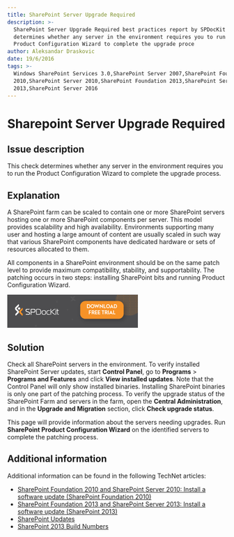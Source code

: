```yaml
---
title: SharePoint Server Upgrade Required
description: >-
  SharePoint Server Upgrade Required best practices report by SPDocKit
  determines whether any server in the environment requires you to run the
  Product Configuration Wizard to complete the upgrade proce
author: Aleksandar Draskovic
date: 19/6/2016
tags: >-
  Windows SharePoint Services 3.0,SharePoint Server 2007,SharePoint Foundation
  2010,SharePoint Server 2010,SharePoint Foundation 2013,SharePoint Server
  2013,SharePoint Server 2016
---
```


# Sharepoint Server Upgrade Required

## Issue description

This check determines whether any server in the environment requires you to run the Product Configuration Wizard to complete the upgrade process.

## Explanation

A SharePoint farm can be scaled to contain one or more SharePoint servers hosting one or more SharePoint components per server. This model provides scalability and high availability. Environments supporting many user and hosting a large amount of content are usually scaled in such way that various SharePoint components have dedicated hardware or sets of resources allocated to them.

All components in a SharePoint environment should be on the same patch level to provide maximum compatibility, stability, and supportability. The patching occurs in two steps: installing SharePoint bits and running Product Configuration Wizard.

[![Download SPDocKit](../../.gitbook/assets/spdockit_download.png)](http://bit.ly/2US0Zna)

## Solution

Check all SharePoint servers in the environment. To verify installed SharePoint Server updates, start **Control Panel**, go to **Programs** &gt; **Programs and Features** and click **View installed updates**. Note that the Control Panel will only show installed binaries. Installing SharePoint binaries is only one part of the patching process. To verify the upgrade status of the SharePoint Farm and servers in the farm, open the **Central Administration**, and in the **Upgrade and Migration** section, click **Check upgrade status**.

This page will provide information about the servers needing upgrades. Run **SharePoint Product Configuration Wizard** on the identified servers to complete the patching process.

## Additional information

Additional information can be found in the following TechNet articles:

* [SharePoint Foundation 2010 and SharePoint Server 2010: Install a software update \(SharePoint Foundation 2010\)](https://technet.microsoft.com/en-us/library/ff806325%28v=office.14%29.aspx)
* [SharePoint Foundation 2013 and SharePoint Server 2013: Install a software update \(SharePoint 2013\)](https://technet.microsoft.com/en-us/library/ff806338.aspx)
* [SharePoint Updates](https://technet.microsoft.com/library/4b32dfba-1af6-4077-9a92-7cec8f220f20)
* [SharePoint 2013 Build Numbers](http://www.toddklindt.com/blog/Lists/Posts/Post.aspx?ID=346)

